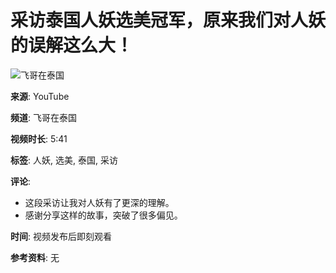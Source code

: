 # 采访泰国人妖选美冠军，原来我们对人妖的误解这么大！

![飞哥在泰国](https://i.ytimg.com/an/UU-fOl509MmnOSRNnaTdbA/featured_channel.jpg?v=5fa2e62b)

**来源**: YouTube

**频道**: 飞哥在泰国

**视频时长**: 5:41

**标签**: 人妖, 选美, 泰国, 采访

**评论**:  
- 这段采访让我对人妖有了更深的理解。
- 感谢分享这样的故事，突破了很多偏见。

**时间**: 视频发布后即刻观看

**参考资料**: 无